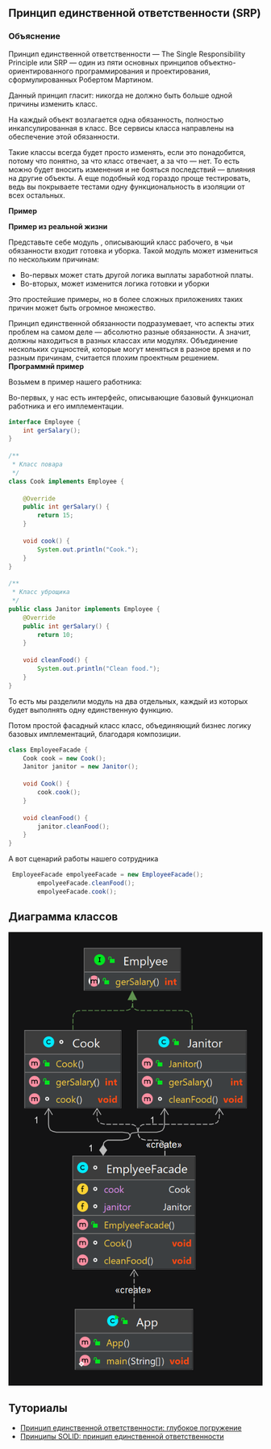 
## Принцип единственной ответственности (SRP)


### Объяснение
Принцип единственной ответственности — The Single Responsibility Principle или SRP — один из пяти основных принципов объектно-ориентированного программирования и проектирования, сформулированных Робертом Мартином.

Данный принцип гласит: никогда не должно быть больше одной причины изменить класс.

На каждый объект возлагается одна обязанность, полностью инкапсулированная в класс. Все сервисы класса направлены на обеспечение этой обязанности.

Такие классы всегда будет просто изменять, если это понадобится, потому что понятно, за что класс отвечает, а за что — нет. То есть можно будет вносить изменения и не бояться последствий — влияния на другие объекты. А еще подобный код гораздо проще тестировать, ведь вы покрываете тестами одну функциональность в изоляции от всех остальных.

**Пример**

**Пример из реальной жизни**

Представьте себе модуль , описывающий класс рабочего, в чьи обязанности входит готовка и уборка.
Такой модуль может измениться по нескольким причинам:

* Во-первых может стать другой логика выплаты заработной платы.
* Во-вторых, может изменится логика готовки и уборки

Это простейшие примеры, но в более сложных приложениях таких причин может быть огромное множество.

Принцип единственной обязанности подразумевает, 
что аспекты этих проблем на самом деле — абсолютно разные обязанности. А значит, должны находиться в разных классах или модулях. Объединение нескольких сущностей, которые могут меняться в разное время и по разным причинам, считается плохим проектным решением.
**Программнй пример**

Возьмем в пример нашего работника:

Во-первых, у нас есть интерфейс, описывающие базовый функционал работника и его имплементации.
```java
interface Employee {
    int gerSalary();
}

/**
 * Класс повара
 */
class Cook implements Employee {

    @Override
    public int gerSalary() {
        return 15;
    }

    void cook() {
        System.out.println("Cook.");
    }
}

/**
 * Класс уброщика
 */
public class Janitor implements Employee {
    @Override
    public int gerSalary() {
        return 10;
    }

    void cleanFood() {
        System.out.println("Clean food.");
    }
}
```
То есть мы разделили модуль на два отдельных, каждый из которых будет выполнять одну единственную функцию.

Потом простой фасадный класс класс, объединяющий бизнес логику базовых имплементаций, благодаря композиции.

```java
class EmployeeFacade {
    Cook cook = new Cook();
    Janitor janitor = new Janitor();

    void Cook() {
        cook.cook();
    }

    void cleanFood() {
        janitor.cleanFood();
    }
}
```

А вот сценарий работы нашего сотрудника

```java
 EmployeeFacade empolyeeFacade = new EmployeeFacade();
        empolyeeFacade.cleanFood();
        empolyeeFacade.cook();
```


## Диаграмма классов

![alt text](../../../resources/solid/srp/srp.png "Proxy pattern class diagram")


## Туториалы

* [Принцип единственной ответственности: глубокое погружение](https://habr.com/ru/articles/465507/)
* [Принципы SOLID: принцип единственной ответственности](https://web-creator.ru/articles/solid_the_single_responsibility_principle)